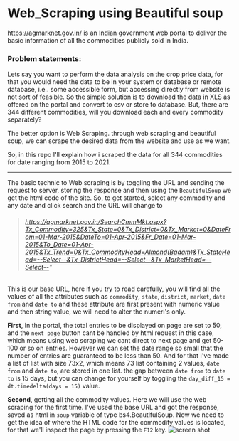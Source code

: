 # Web_Scraping using Beautiful soup

https://agmarknet.gov.in/ is an Indian government web portal to deliver the basic information of all the commodities publicly sold in India.

### Problem statements:
Lets say you want to perform the data analysis on the crop price data, for that you would need the data to be in your system or database or remote database, i.e.. some accessible form, but accessing directly from website is not sort of feasible. So the simple solution is to download the data in XLS as offered on the portal and convert to csv or store to database. But, there are 344 different commodities, will you download each and every commodity separately?

The better option is Web Scraping. through web scraping and beautiful soup, we can scrape the desired data from the website and use as we want.

So, in this repo I'll explain how i scraped the data for all 344 commodities for date ranging from 2015 to 2021.

---

The basic technic to Web scraping is by toggling the URL and sending the request to server, storing the response and then using the `BeautifulSoup` we get the html code of the site. So, to get started, select any commodity and any date and click search and the URL will change to
> ###### https://agmarknet.gov.in/SearchCmmMkt.aspx?Tx_Commodity=325&Tx_State=0&Tx_District=0&Tx_Market=0&DateFrom=01-Mar-2015&DateTo=01-Apr-2015&Fr_Date=01-Mar-2015&To_Date=01-Apr-2015&Tx_Trend=0&Tx_CommodityHead=Almond(Badam)&Tx_StateHead=--Select--&Tx_DistrictHead=--Select--&Tx_MarketHead=--Select--"

This is our base URL, here if you try to read carefully, you will find all the values of all the attributes such as `commodity`, `state`, `district`, `market`, `date from` and `date to` and these attribute are first present with numeric value and then string value, we will need to alter the numeri's only.


**First**, In the portal, the total entries to be displayed on page are set to 50, and the `next page` button cant be handled by html request in this case, which means using web scraping we cant direct to next page and get 50-100 or so on entries. However we can set the date range so small that the number of entries are guaranteed to be less than 50. And for that I've made a list of list with size 73x2, which means 73 list containing 2 values, `date from` and `date to`, are stored in one list. the gap between `date from` to `date to` is 15 days, but you can change for yourself by toggling the `day_diff_15 = dt.timedelta(days = 15)` value.

**Second**, getting all the commodity values. Here we will use the web scraping for the first time. I've used the base URL and got the response, saved as html in `soup` variable of type bs4.BeautifulSoup. Now we need to get the idea of where the HTML code for the commodity values is located, for that we'll inspect the page by pressing the `F12` key.
![screen shot](http://github.com/DpHaRtUeVl/Web_Scraping--agmarknet.gov.in/images/agmarknet.png)
